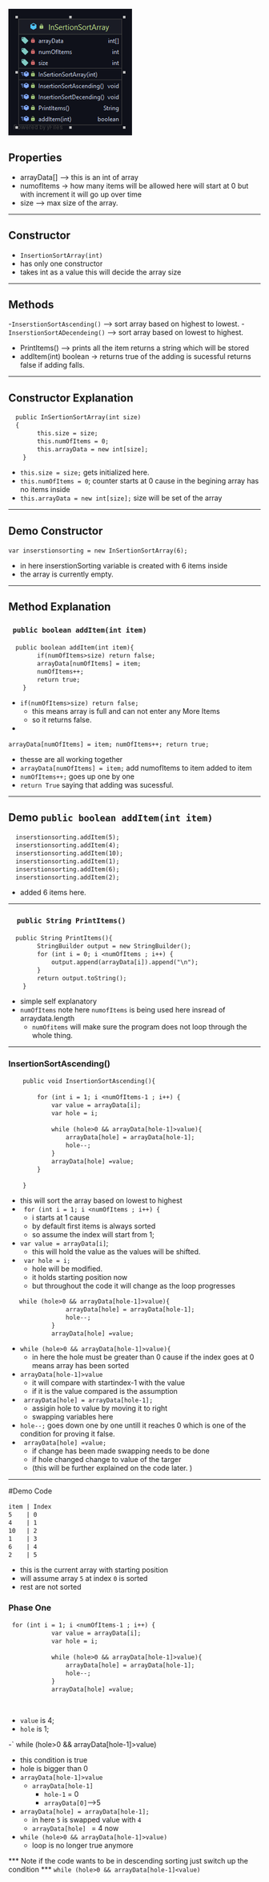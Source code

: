 ![test](Images/InSertionSortArray.png)

## Properties 
- arrayData[] --> this is an int of array 
- numofItems -> how many items will be allowed here will start at 0 but with increment it will go up over time 
- size --> max size of the array. 
---
## Constructor
- `InsertionSortArray(int)`
-  has only one constructor 
-  takes int as a value this will decide the array size
---
## Methods
-`InserstionSortAscending()` --> sort array based on highest to lowest. 
-`InserstionSortADecendeing()` --> sort array based on lowest to highest.
- PrintItems() --> prints all the item returns a string which will be stored 
- addItem(int) boolean -> returns true of the adding is sucessful returns false if adding falls. 

---
## Constructor Explanation 
```
  public InSertionSortArray(int size) 
  {
        this.size = size;
        this.numOfItems = 0;
        this.arrayData = new int[size];
    }
```
- `this.size = size;` gets initialized here. 
- `this.numOfItems = 0`; counter starts at 0 cause in the begining array has no items inside 
- `this.arrayData = new int[size];` size will be set of the array 

---

## Demo Constructor
`
var inserstionsorting = new InSertionSortArray(6);
`
- in here inserstionSorting  variable is created with 6 items inside 
- the array is currently empty. 
---
## Method Explanation 
### ` public boolean addItem(int item)`
```
  public boolean addItem(int item){
        if(numOfItems>size) return false;
        arrayData[numOfItems] = item;
        numOfItems++;
        return true;
    }
```
- `if(numOfItems>size) return false;`
     - this means array is full and can not enter any More Items
    - so it returns false.
-
`
arrayData[numOfItems] = item;
numOfItems++;
return true;
`
- thesse are all working together 
- `arrayData[numOfItems] = item;` add numofItems to item added to item 
- `numOfItems++;` goes up one by one 
- `return True` saying that adding was sucessful. 
---
## Demo `public boolean addItem(int item)`

```
  inserstionsorting.addItem(5);
  inserstionsorting.addItem(4);
  inserstionsorting.addItem(10);
  inserstionsorting.addItem(1);
  inserstionsorting.addItem(6);
  inserstionsorting.addItem(2);
```
-  added 6 items here. 

---


### `  public String PrintItems()`
```
  public String PrintItems(){
        StringBuilder output = new StringBuilder();
        for (int i = 0; i <numOfItems ; i++) {
            output.append(arrayData[i]).append("\n");
        }
        return output.toString();
    }

```
- simple self explanatory 
-  `numOfItems` note here `numofItems` is being used here insread of arraydata.length 
   - `numOfitems` will make sure the program does not loop through the whole thing. 
    
--- 
### InsertionSortAscending()
```
    public void InsertionSortAscending(){

        for (int i = 1; i <numOfItems-1 ; i++) {
            var value = arrayData[i];
            var hole = i;

            while (hole>0 && arrayData[hole-1]>value){
                arrayData[hole] = arrayData[hole-1];
                hole--;
            }
            arrayData[hole] =value;
        }

    }
```
- this will sort the array based on lowest to highest 
-   ` for (int i = 1; i <numOfItems ; i++) {`
      - i starts at 1 cause 
    - by default first items is always sorted 
    - so assume the index will start from 1; 
 -  `var value = arrayData[i]`;   
     - this will hold the value as the values will be shifted.
 - ` var hole = i;`
    -  hole will be modified. 
    -  it holds starting position now 
    - but throughout the code it will change as the loop progresses   
    
```
   while (hole>0 && arrayData[hole-1]>value){
                arrayData[hole] = arrayData[hole-1];
                hole--;
            }
            arrayData[hole] =value;
```
- `while (hole>0 && arrayData[hole-1]>value){`
    - in here the hole must be greater than 0 cause if the index goes at 0 means array has been sorted
- `arrayData[hole-1]>value` 
    - it will compare with startindex-1 with the value
    - if it is the value compared is the assumption 
- ` arrayData[hole] = arrayData[hole-1];` 
    - assigin hole to value by moving it to right 
    - swapping variables here 
- `hole--;` goes down one by one untill it reaches 0 which is one of the condition for proving it false. 
- ` arrayData[hole] =value;` 
    - if change has been made swapping needs to be done
     - if hole changed change to value of the targer
     - (this will be further explained on the code later. )
---    
#Demo Code 
```
item | Index
5    | 0 
4    | 1  
10   | 2 
1    | 3 
6    | 4                   
2    | 5
```
- this is the current array with starting position 
- will assume array `5` at index `0` is sorted 
- rest are not sorted 

### Phase One 

```
 for (int i = 1; i <numOfItems-1 ; i++) {
            var value = arrayData[i];
            var hole = i;

            while (hole>0 && arrayData[hole-1]>value){
                arrayData[hole] = arrayData[hole-1];
                hole--;
            }
            arrayData[hole] =value;



```
 - `value` is 4;
 - `hole` is 1;
  
-` while (hole>0 && arrayData[hole-1]>value)
   - this condition is true 
   - hole is bigger than 0
   - `arrayData[hole-1]>value`
      - `arrayData[hole-1]`
         - `hole-1` = 0
         - `arrayData[0]`-->5
   - `arrayData[hole] = arrayData[hole-1];` 
     - in here `5` is swapped value with `4`
      - `arrayData[hole] ` = 4 now 
   - `while (hole>0 && arrayData[hole-1]>value)`
     - loop is no longer true anymore 
    
*** Note if the code wants to be in descending sorting just switch up the condition *** 
`while (hole>0 && arrayData[hole-1]<value)`
